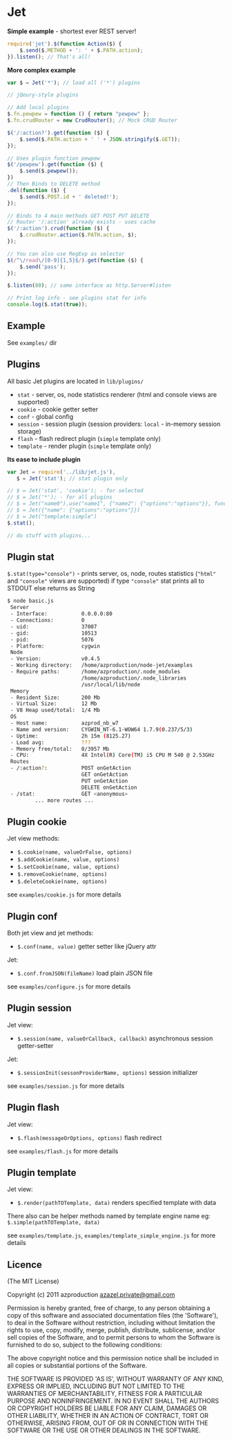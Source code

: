 Jet
===

__Simple example__ - shortest ever REST server!

```javascript
require('jet').$(function Action($) {
    $.send($.METHOD + ': ' + $.PATH.action);
}).listen(); // That's all!
```

__More complex example__

```javascript
var $ = Jet('*'); // load all ('*') plugins

// jQeury-style plugins

// Add local plugins
$.fn.pewpew = function () { return "pewpew" };
$.fn.crudRouter = new CrudRouter(); // Mock CRUD Router

$('/:action?').get(function ($) {
    $.send($.PATH.action + ' ' + JSON.stringify($.GET));
});

// Uses plugin function pewpew
$('/pewpew').get(function ($) {
    $.send($.pewpew());
})
// Then Binds to DELETE method
.del(function ($) {
    $.send($.POST.id + ' deleted!');
});

// Binds to 4 main methods GET POST PUT DELETE
// Router '/:action' already exists - uses cache
$('/:action').crud(function ($) {
    $.crudRouter.action($.PATH.action, $);
});

// You can also use RegExp as selector
$(/^\/read\/[0-9]{1,5}$/).get(function ($) {
    $.send('pass');
});

$.listen(80); // same interface as http.Server#listen

// Print log info - see plugins stat for info
console.log($.stat(true));
```

Example
-------

See `examples/` dir

Plugins
-------

All basic Jet plugins are located in `lib/plugins/`

 * `stat` - server, os, node statistics renderer (html and console views are supported)
 * `cookie` - cookie getter setter
 * `conf` - global config
 * `session` - session plugin (session providers: `local` - in-memory session storage)
 * `flash` - flash redirect plugin (`simple` template only)
 * `template` - render plugin (`simple` template only)

__Its ease to include plugin__


```javascript
var Jet = require('../lib/jet.js'),
   $ = Jet('stat'); // stat plugin only

// $ = Jet('stat', 'cookie'); - for selected
// $ = Jet('*'); - for all plugins
// $ = Jet("name0").use("name1", {"name2": {"options":"options"}}, function name3(){ ... }, ...rest)
// $ = Jet({"name": {"options":"options"}})
// $ = Jet("template:simple")
$.stat();

// do stuff with plugins...
```

Plugin stat
-----------

`$.stat(type="console")` - prints server, os, node, routes statistics (`"html"` and `"console"` views are supported)
if type `"console"` stat prints all to STDOUT else returns as String

```bash
$ node basic.js
 Server
 - Interface:           0.0.0.0:80
 - Connections:         0
 - uid:                 37007
 - gid:                 10513
 - pid:                 5076
 - Platform:            cygwin
 Node
 - Version:             v0.4.5
 - Working directory:   /home/azproduction/node-jet/examples
 - Require paths:       /home/azproduction/.node_modules
                        /home/azproduction/.node_libraries
                        /usr/local/lib/node
 Memory
 - Resident Size:       200 Mb
 - Virtual Size:        12 Mb
 - V8 Heap used/total:  1/4 Mb
 OS
 - Host name:           azprod_nb_w7
 - Name and version:    CYGWIN_NT-6.1-WOW64 1.7.9(0.237/5/3)
 - Uptime:              2h 15m (8125.27)
 - Load avg:            ???
 - Memory free/total:   0/3957 Mb
 - CPU:                 4X Intel(R) Core(TM) i5 CPU M 540 @ 2.53GHz
 Routes
 - /:action?:           POST onGetAction
                        GET onGetAction
                        PUT onGetAction
                        DELETE onGetAction
 - /stat:               GET <anonymous>
         ... more routes ...
```

Plugin cookie
-------------

Jet view methods:

 - `$.cookie(name, valueOrFalse, options)`
 - `$.addCookie(name, value, options)`
 - `$.setCookie(name, value, options)`
 - `$.removeCookie(name, options)`
 - `$.deleteCookie(name, options)`

see `examples/cookie.js` for more details

Plugin conf
-----------

Both jet view and jet methods:

 - `$.conf(name, value)` getter setter like jQuery attr

Jet:

 - `$.conf.fromJSON(fileName)` load plain JSON file

see `examples/configure.js` for more details

Plugin session
--------------

Jet view:

 - `$.session(name, valueOrCallback, callback)` asynchronous session getter-setter

Jet:

 - `$.sessionInit(sessonProviderName, options)` session initializer

see `examples/session.js` for more details

Plugin flash
------------

Jet view:

 - `$.flash(messageOrOptions, options)` flash redirect

see `examples/flash.js` for more details

Plugin template
---------------

Jet view:

 - `$.render(pathTOTemplate, data)` renders specified template with data

There also can be helper methods named by template engine name eg: `$.simple(pathTOTemplate, data)`

see `examples/template.js`,  `examples/template_simple_engine.js` for more details

Licence
-------

(The MIT License)

Copyright (c) 2011 azproduction <azazel.private@gmail.com>

Permission is hereby granted, free of charge, to any person obtaining a copy of this software and associated documentation files (the 'Software'), to deal in the Software without restriction, including without limitation the rights to use, copy, modify, merge, publish, distribute, sublicense, and/or sell copies of the Software, and to permit persons to whom the Software is furnished to do so, subject to the following conditions:

The above copyright notice and this permission notice shall be included in all copies or substantial portions of the Software.

THE SOFTWARE IS PROVIDED 'AS IS', WITHOUT WARRANTY OF ANY KIND, EXPRESS OR IMPLIED, INCLUDING BUT NOT LIMITED TO THE WARRANTIES OF MERCHANTABILITY, FITNESS FOR A PARTICULAR PURPOSE AND NONINFRINGEMENT. IN NO EVENT SHALL THE AUTHORS OR COPYRIGHT HOLDERS BE LIABLE FOR ANY CLAIM, DAMAGES OR OTHER LIABILITY, WHETHER IN AN ACTION OF CONTRACT, TORT OR OTHERWISE, ARISING FROM, OUT OF OR IN CONNECTION WITH THE SOFTWARE OR THE USE OR OTHER DEALINGS IN THE SOFTWARE.